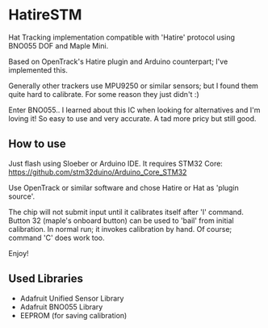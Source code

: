 # HatireSTM
Hat Tracking implementation compatible with 'Hatire' protocol using BNO055 DOF and Maple Mini.

Based on OpenTrack's Hatire plugin and Arduino counterpart; I've implemented this.

Generally other trackers use MPU9250 or similar sensors; but I found them quite hard to calibrate. For some reason they just didn't <track me well> :)

Enter BNO055.. I learned about this IC when looking for alternatives and I'm loving it! So easy to use and very accurate. A tad more pricy but still good.

## How to use

Just flash using Sloeber or Arduino IDE. It requires STM32 Core: https://github.com/stm32duino/Arduino_Core_STM32

Use OpenTrack or similar software and chose Hatire or Hat as 'plugin source'.

The chip will not submit input until it calibrates itself after 'I' command. Button 32 (maple's onboard button) can be used to 'bail' from initial calibration. In normal run; it invokes calibration by hand. Of course; command 'C' does work too.

Enjoy!


## Used Libraries

* Adafruit Unified Sensor Library
* Adafruit BNO055 Library
* EEPROM (for saving calibration)
